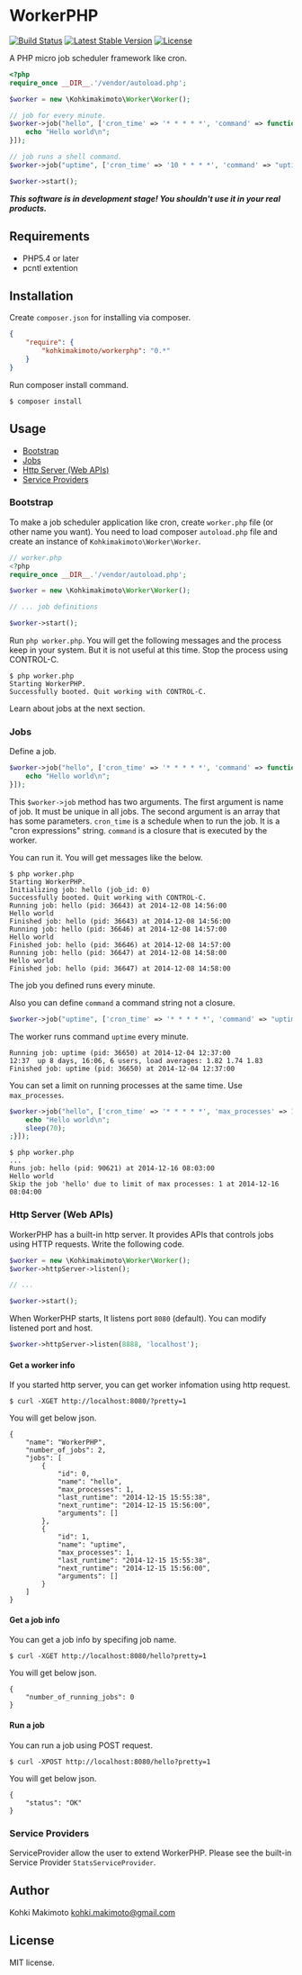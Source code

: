 # WorkerPHP

[![Build Status](https://travis-ci.org/kohkimakimoto/workerphp.svg?branch=master)](https://travis-ci.org/kohkimakimoto/workerphp)
[![Latest Stable Version](https://poser.pugx.org/kohkimakimoto/workerphp/v/stable.png)](https://packagist.org/packages/kohkimakimoto/workerphp)
[![License](https://poser.pugx.org/kohkimakimoto/workerphp/license.png)](https://packagist.org/packages/kohkimakimoto/workerphp)

A PHP micro job scheduler framework like cron.

```php
<?php
require_once __DIR__.'/vendor/autoload.php';

$worker = new \Kohkimakimoto\Worker\Worker();

// job for every minute.
$worker->job("hello", ['cron_time' => '* * * * *', 'command' => function(){
    echo "Hello world\n";
}]);

// job runs a shell command.
$worker->job("uptime", ['cron_time' => '10 * * * *', 'command' => "uptime"]);

$worker->start();
```

***This software is in development stage! You shouldn't use it in your real products.***

## Requirements

* PHP5.4 or later
* pcntl extention

## Installation

Create `composer.json` for installing via composer.

```json
{
    "require": {
        "kohkimakimoto/workerphp": "0.*"
    }
}
```

Run composer install command.

```Shell
$ composer install
```

## Usage

* [Bootstrap](#bootstrap)
* [Jobs](#jobs)
* [Http Server (Web APIs)](#http-server-web-apis)
* [Service Providers](#service-providers)

### Bootstrap

To make a job scheduler application like cron, create `worker.php` file (or other name you want).
You need to load composer `autoload.php` file and create an instance of `Kohkimakimoto\Worker\Worker`.

```php
// worker.php
<?php
require_once __DIR__.'/vendor/autoload.php';

$worker = new \Kohkimakimoto\Worker\Worker();

// ... job definitions

$worker->start();
```

Run `php worker.php`. You will get the following messages and the process keep in your system. But it is not useful at this time. Stop the process using CONTROL-C.

```
$ php worker.php
Starting WorkerPHP.
Successfully booted. Quit working with CONTROL-C.
```

Learn about jobs at the next section.

### Jobs

Define a job.

```php
$worker->job("hello", ['cron_time' => '* * * * *', 'command' => function(){
    echo "Hello world\n";
}]);
```

This `$worker->job` method has two arguments. The first argument is name of job. It must be unique in all jobs.
The second argument is an array that has some parameters. `cron_time` is a schedule when to run the job.
It is a "cron expressions" string. `command` is a closure that is executed by the worker.

You can run it. You will get messages like the below.

```
$ php worker.php
Starting WorkerPHP.
Initializing job: hello (job_id: 0)
Successfully booted. Quit working with CONTROL-C.
Running job: hello (pid: 36643) at 2014-12-08 14:56:00
Hello world
Finished job: hello (pid: 36643) at 2014-12-08 14:56:00
Running job: hello (pid: 36646) at 2014-12-08 14:57:00
Hello world
Finished job: hello (pid: 36646) at 2014-12-08 14:57:00
Running job: hello (pid: 36647) at 2014-12-08 14:58:00
Hello world
Finished job: hello (pid: 36647) at 2014-12-08 14:58:00
```

The job you defined runs every minute.

Also you can define `command` a command string not a closure.

```php
$worker->job("uptime", ['cron_time' => '* * * * *', 'command' => "uptime"]);
```

The worker runs command `uptime` every minute.

```
Running job: uptime (pid: 36650) at 2014-12-04 12:37:00
12:37  up 8 days, 16:06, 6 users, load averages: 1.82 1.74 1.83
Finished job: uptime (pid: 36650) at 2014-12-04 12:37:00
```


You can set a limit on running processes at the same time. Use `max_processes`.

```php
$worker->job("hello", ['cron_time' => '* * * * *', 'max_processes' => 1, 'command' => function(){
    echo "Hello world\n";
    sleep(70);
;}]);
```

```
$ php worker.php
...
Runs job: hello (pid: 90621) at 2014-12-16 08:03:00
Hello world
Skip the job 'hello' due to limit of max processes: 1 at 2014-12-16 08:04:00
```

### Http Server (Web APIs)

WorkerPHP has a built-in http server. It provides APIs that controls jobs using HTTP requests. Write the following code.

```php
$worker = new \Kohkimakimoto\Worker\Worker();
$worker->httpServer->listen();

// ...

$worker->start();
```

When WorkerPHP starts, It listens port `8080` (default).
You can modify listened port and host.

```php
$worker->httpServer->listen(8888, 'localhost');
```

#### Get a worker info

If you started http server, you can get worker infomation using http request.

```
$ curl -XGET http://localhost:8080/?pretty=1
```

You will get below json.

```
{
    "name": "WorkerPHP",
    "number_of_jobs": 2,
    "jobs": [
        {
            "id": 0,
            "name": "hello",
            "max_processes": 1,
            "last_runtime": "2014-12-15 15:55:38",
            "next_runtime": "2014-12-15 15:56:00",
            "arguments": []
        },
        {
            "id": 1,
            "name": "uptime",
            "max_processes": 1,
            "last_runtime": "2014-12-15 15:55:38",
            "next_runtime": "2014-12-15 15:56:00",
            "arguments": []
        }
    ]
}
```

#### Get a job info

You can get a job info by specifing job name.

```
$ curl -XGET http://localhost:8080/hello?pretty=1
```

You will get below json.

```
{
    "number_of_running_jobs": 0
}
```

#### Run a job

You can run a job using POST request.

```
$ curl -XPOST http://localhost:8080/hello?pretty=1
```

You will get below json.

```
{
    "status": "OK"
}
```

### Service Providers

ServiceProvider allow the user to extend WorkerPHP. Please see the built-in Service Provider `StatsServiceProvider`.



## Author

Kohki Makimoto <kohki.makimoto@gmail.com>

## License

MIT license.

